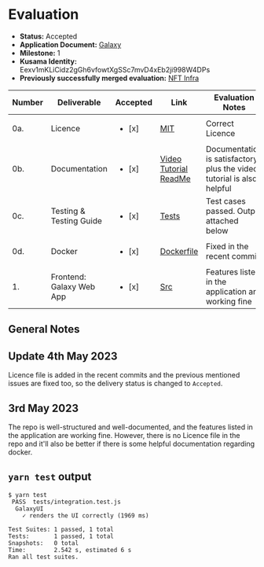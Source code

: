 # Evaluation

- **Status:** Accepted
- **Application Document:**  [Galaxy](https://github.com/w3f/Grants-Program/blob/master/applications/galaxy.md)
- **Milestone:** 1
- **Kusama Identity:** Eexv1mKLiCidz2gGh6vfowtXgSSc7mvD4xEb2ji998W4DPs
- **Previously successfully merged evaluation:** [NFT Infra](https://github.com/w3f/Grant-Milestone-Delivery/pull/840)

| Number | Deliverable              | Accepted               | Link                                                                                                                  | Evaluation Notes                                                      |
|--------|--------------------------|------------------------|-----------------------------------------------------------------------------------------------------------------------|-----------------------------------------------------------------------|
| 0a.    | Licence                  | <ul><li>[x] </li></ul> | [MIT](https://github.com/7flash/galaxy-polkadot/blob/d29439b081e9d71d9915b68d2ea1edfb6dd6ab7d/LICENSE)                                                  | Correct Licence                                                       |
| 0b.    | Documentation            | <ul><li>[x] </li></ul> | [Video Tutorial](https://youtu.be/WOQvxZCiU0Q) [ReadMe](https://github.com/7flash/galaxy-polkadot/blob/d29439b081e9d71d9915b68d2ea1edfb6dd6ab7d/README.md) | Documentation is satisfactory plus the video tutorial is also helpful |
| 0c.    | Testing & Testing Guide  | <ul><li>[x] </li></ul> | [Tests](https://github.com/7flash/galaxy-polkadot/tree/master#running-the-tests)                                      | Test cases passed. Output attached below                              |
| 0d.    | Docker                   | <ul><li>[x] </li></ul> | [Dockerfile](https://github.com/7flash/galaxy-polkadot/blob/master/Dockerfile)                                        | Fixed in the recent commit.                                           |
| 1.     | Frontend: Galaxy Web App | <ul><li>[x] </li></ul> | [Src](https://github.com/7flash/galaxy-polkadot/tree/master/src)                                                      | Features listed in the application are working fine                   |


## General Notes

## Update 4th May 2023
Licence file is added in the recent commits and the previous mentioned issues are fixed too, so the delivery status is changed to `Accepted`.

## 3rd May 2023
The repo is well-structured and well-documented, and the features listed in the application are working fine. However, there is no Licence file in the repo and it'll also be better if there is some helpful documentation regarding docker.
## `yarn test` output

```console
$ yarn test
 PASS  tests/integration.test.js
  GalaxyUI
    ✓ renders the UI correctly (1969 ms)

Test Suites: 1 passed, 1 total
Tests:       1 passed, 1 total
Snapshots:   0 total
Time:        2.542 s, estimated 6 s
Ran all test suites.
```